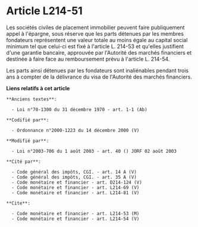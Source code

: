 # Article L214-51

Les sociétés civiles de placement immobilier peuvent faire publiquement appel à l'épargne, sous réserve que les parts
détenues par les membres fondateurs représentent une valeur totale au moins égale au capital social minimum tel que celui-ci
est fixé à l'article L. 214-53 et qu'elles justifient d'une garantie bancaire, approuvée par l'Autorité des marchés
financiers et destinée à faire face au remboursement prévu à l'article L. 214-54.

Les parts ainsi détenues par les fondateurs sont inaliénables pendant trois ans à compter de la délivrance du visa de
l'Autorité des marchés financiers.

**Liens relatifs à cet article**

	**Anciens textes**:

	  - Loi n°70-1300 du 31 décembre 1970 - art. 1-1 (Ab)

	**Codifié par**:

	  - Ordonnance n°2000-1223 du 14 décembre 2000 (V)

	**Modifié par**:

	  - Loi n°2003-706 du 1 août 2003 - art. 40 () JORF 02 août 2003

	**Cité par**:

	  - Code général des impôts, CGI. - art. 14 A (V)
	  - Code général des impôts, CGI. - art. 35 A (V)
	  - Code monétaire et financier - art. D214-124 (V)
	  - Code monétaire et financier - art. L214-69 (V)
	  - Code monétaire et financier - art. L214-81 (V)

	**Cite**:

	  - Code monétaire et financier - art. L214-53 (M)
	  - Code monétaire et financier - art. L214-54 (V)
